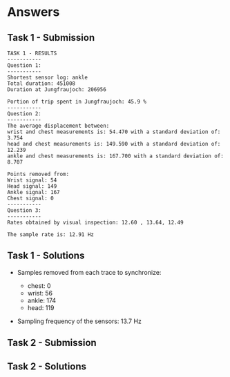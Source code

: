 # Answers

## Task 1 - Submission
``` 
TASK 1 - RESULTS
-----------
Question 1:
-----------
Shortest sensor log: ankle
Total duration: 451008
Duration at Jungfraujoch: 206956

Portion of trip spent in Jungfraujoch: 45.9 %
-----------
Question 2:
-----------
The average displacement between:
wrist and chest measurements is: 54.470 with a standard deviation of: 3.754
head and chest measurements is: 149.590 with a standard deviation of: 12.239
ankle and chest measurements is: 167.700 with a standard deviation of: 8.707

Points removed from:
Wrist signal: 54
Head signal: 149
Ankle signal: 167
Chest signal: 0
-----------
Question 3:
-----------
Rates obtained by visual inspection: 12.60 , 13.64, 12.49

The sample rate is: 12.91 Hz

```
## Task 1 - Solutions

* Samples removed from each trace to synchronize:
    * chest: 0
    * wrist: 56
    * ankle: 174
    * head: 119

* Sampling frequency of the sensors: 13.7 Hz

## Task 2 - Submission


## Task 2 - Solutions



